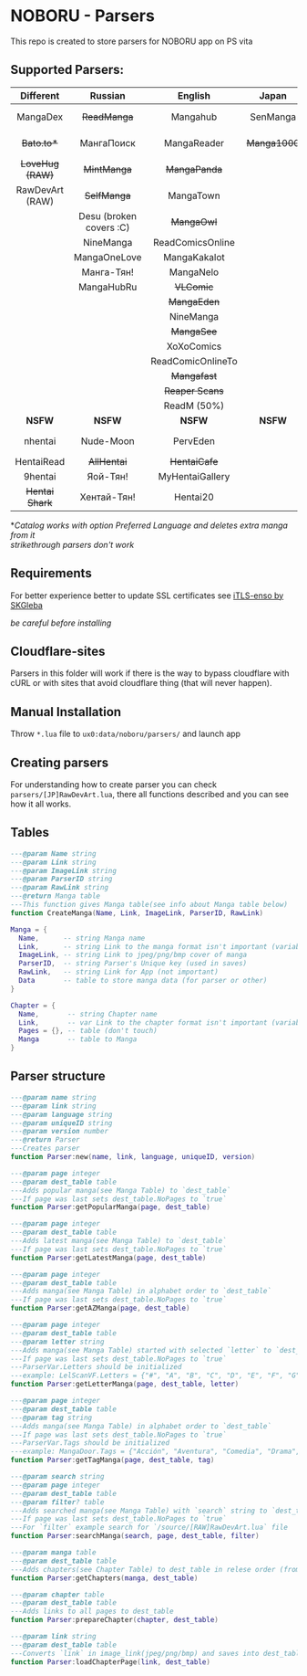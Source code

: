 # NOBORU - Parsers
This repo is created to store parsers for NOBORU app on PS vita
## Supported Parsers: 
|     Different     |         Russian         |      English      |     Japan     |      Spanish       |    Portuguese    |      French       |     Turkish     |    Italian    | Vietnamese  |    Polish     |   German   |  Brazil   | Indonesian  |     Korean     |      Thai      | Arab  |
| :---------------: | :---------------------: | :---------------: | :-----------: | :----------------: | :--------------: | :---------------: | :-------------: | :-----------: | :---------: | :-----------: | :--------: | :-------: | :---------: | :------------: | :------------: | :---: |
|     MangaDex      |      ~~ReadManga~~      |     Mangahub      |   SenManga    |    ~~LeoManga~~    |  ~~Animaregia~~  |   ~~LelScanVF~~   | ~~Mabushimajo~~ | ~~MangaEden~~ |  TruyenQQ   | Phoenix-Scans | NineManga  | NineManga | ~~Komikid~~ | ~~manatoki95~~ |   NiceOppai    | Onma  |
|   ~~Bato.to*~~    |       МангаПоиск        |    MangaReader    | ~~Manga1000~~ |      InManga       |   UnionMangas    |      ScanFR       |   ~~Puzzmos~~   |   NineManga   | TruyengiHot |               | Wie Manga! |           |             |                |    Oremanga    |       |
| ~~LoveHug (RAW)~~ |      ~~MintManga~~      |  ~~MangaPanda~~   |               |    ~~Submanga~~    | ~~GoldenMangas~~ |     NineManga     |   ~~MangaTR~~   |               |             |               |            |           |             |                | CartoonClub-TH |       |
|  RawDevArt (RAW)  |      ~~SelfManga~~      |     MangaTown     |               |     NineManga      |   ~~BRMangas~~   |                   |    SeriManga    |               |             |               |            |           |             |                |                |       |
|                   | Desu (broken covers :C) |   ~~MangaOwl~~    |               |    HeavenManga     |                  |                   |   MangaDenizi   |               |             |               |            |           |             |                |                |       |
|                   |        NineManga        | ReadComicsOnline  |               | ~~TumangaOnline~~  |                  |                   |                 |               |             |               |            |           |             |                |                |       |
|                   |      MangaOneLove       |   MangaKakalot    |               |   ~~MangaDoor~~    |                  |                   |                 |               |             |               |            |           |             |                |                |       |
|                   |       Манга-Тян!        |     MangaNelo     |               |    MangaLibros     |                  |                   |                 |               |             |               |            |           |             |                |                |       |
|                   |       MangaHubRu        |    ~~VLComic~~    |               |   ~~LeoMangas~~    |                  |                   |                 |               |             |               |            |           |             |                |                |       |
|                   |                         |   ~~MangaEden~~   |               |                    |                  |                   |                 |               |             |               |            |           |             |                |                |       |
|                   |                         |     NineManga     |               |                    |                  |                   |                 |               |             |               |            |           |             |                |                |       |
|                   |                         |   ~~MangaSee~~    |               |                    |                  |                   |                 |               |             |               |            |           |             |                |                |       |
|                   |                         |    XoXoComics     |               |                    |                  |                   |                 |               |             |               |            |           |             |                |                |       |
|                   |                         | ReadComicOnlineTo |               |                    |                  |                   |                 |               |             |               |            |           |             |                |                |       |
|                   |                         |   ~~Mangafast~~   |               |                    |                  |                   |                 |               |             |               |            |           |             |                |                |       |
|                   |                         | ~~Reaper Scans~~  |               |                    |                  |                   |                 |               |             |               |            |           |             |                |                |       |
|                   |                         |    ReadM (50%)    |               |                    |                  |                   |                 |               |             |               |            |           |             |                |                |       |
|     **NSFW**      |        **NSFW**         |     **NSFW**      |   **NSFW**    |      **NSFW**      |     **NSFW**     |     **NSFW**      |    **NSFW**     |   **NSFW**    |  **NSFW**   |   **NSFW**    |  **NSFW**  | **NSFW**  |  **NSFW**   |    **NSFW**    |    **NSFW**    |       |
|      nhentai      |        Nude-Moon        |     PervEden      |               |    DoujinHentai    |                  | Histoire d'Hentai |                 |   PervEden    |             |               |            |           |             |                |                |       |
|    HentaiRead     |      ~~AllHentai~~      |  ~~HentaiCafe~~   |               | VerComicsPorno.xxx |                  |                   |                 |               |             |               |            |           |             |                |                |       |
|      9hentai      |        Яой-Тян!         |  MyHentaiGallery  |               |                    |                  |                   |                 |               |             |               |            |           |             |                |                |       |
| ~~Hentai Shark~~  |       Хентай-Тян!       |     Hentai20      |               |                    |                  |                   |                 |               |             |               |            |           |             |                |                |       |

**Catalog works with option Preferred Language and deletes extra manga from it*<br>
*strikethrough parsers don't work*

## Requirements
  For better experience better to update SSL certificates see [iTLS-enso by SKGleba](https://github.com/SKGleba/iTLS-Enso)
  
  *be careful before installing*

## Cloudflare-sites
  Parsers in this folder will work if there is the way to bypass cloudflare with cURL or with sites that avoid cloudflare thing (that will never happen).

## Manual Installation
  Throw `*.lua` file to `ux0:data/noboru/parsers/` and launch app

## Creating parsers
  For understanding how to create parser you can check `parsers/[JP]RawDevArt.lua`, there all functions described and you can see how it all works.

## Tables
  ```Lua
  ---@param Name string
  ---@param Link string
  ---@param ImageLink string
  ---@param ParserID string
  ---@param RawLink string
  ---@return Manga table
  ---This function gives Manga table(see info about Manga table below)
  function CreateManga(Name, Link, ImageLink, ParserID, RawLink)

  Manga = {
	Name,      -- string Manga name
	Link,      -- string Link to the manga format isn't important (variable for parser)
	ImageLink, -- string Link to jpeg/png/bmp cover of manga
	ParserID,  -- string Parser's Unique key (used in saves)
	RawLink,   -- string Link for App (not important)
	Data       -- table to store manga data (for parser or other) 
  }
  
  Chapter = {
	Name,       -- string Chapter name
	Link,       -- var Link to the chapter format isn't important (variable for parser)
	Pages = {}, -- table (don't touch)
	Manga       -- table to Manga
  }
  ```
## Parser structure
  ```Lua
  ---@param name string
  ---@param link string
  ---@param language string
  ---@param uniqueID string
  ---@param version number
  ---@return Parser
  ---Creates parser
  function Parser:new(name, link, language, uniqueID, version)
  
  ---@param page integer
  ---@param dest_table table
  ---Adds popular manga(see Manga Table) to `dest_table`
  ---If page was last sets dest_table.NoPages to `true`
  function Parser:getPopularManga(page, dest_table)
  
  ---@param page integer
  ---@param dest_table table
  ---Adds latest manga(see Manga Table) to `dest_table`
  ---If page was last sets dest_table.NoPages to `true`
  function Parser:getLatestManga(page, dest_table)
  
  ---@param page integer
  ---@param dest_table table
  ---Adds manga(see Manga Table) in alphabet order to `dest_table`
  ---If page was last sets dest_table.NoPages to `true`
  function Parser:getAZManga(page, dest_table)

  ---@param page integer
  ---@param dest_table table
  ---@param letter string
  ---Adds manga(see Manga Table) started with selected `letter` to `dest_table`
  ---If page was last sets dest_table.NoPages to `true`
  ---ParserVar.Letters should be initialized
  ---example: LelScanVF.Letters = {"#", "A", "B", "C", "D", "E", "F", "G", "H", "I", "J", "K", "L", "M", "N", "O", "P", "Q", "R", "S", "T", "U", "V", "W", "X", "Y", "Z"}
  function Parser:getLetterManga(page, dest_table, letter)

  ---@param page integer
  ---@param dest_table table
  ---@param tag string
  ---Adds manga(see Manga Table) in alphabet order to `dest_table`
  ---If page was last sets dest_table.NoPages to `true`
  ---ParserVar.Tags should be initialized
  ---example: MangaDoor.Tags = {"Acción", "Aventura", "Comedia", "Drama", "Ecchi", "Fantasía", "Gender Bender", "Harem", "Histórico", "Horror", "Josei", "Artes Marciales", "Maduro", "Mecha", "Misterio", "One Shot", "Psicológico", "Romance", "Escolar", "Ciencia Ficción", "Seinen", "Shoujo", "Shoujo Ai", "Shounen", "Shounen Ai", "Recuentos de la vida", "Deportes", "Supernatural", "Tragedia", "Yaoi", "Yuri", "Demonios", "Juegos", "Policial", "Militar", "Thriller", "Autos", "Música", "Vampiros", "Magia", "Samurai", "Boys love", "Hentai"}
  function Parser:getTagManga(page, dest_table, tag)

  ---@param search string
  ---@param page integer
  ---@param dest_table table
  ---@param filter? table
  ---Adds searched manga(see Manga Table) with `search` string to `dest_table`
  ---If page was last sets dest_table.NoPages to `true`
  ---For `filter` example search for `/source/[RAW]RawDevArt.lua` file
  function Parser:searchManga(search, page, dest_table, filter)
  
  ---@param manga table
  ---@param dest_table table
  ---Adds chapters(see Chapter Table) to dest_table in relese order (from 1st chapter to nth)
  function Parser:getChapters(manga, dest_table)
  
  ---@param chapter table
  ---@param dest_table table
  ---Adds links to all pages to dest_table
  function Parser:prepareChapter(chapter, dest_table)
  
  ---@param link string
  ---@param dest_table table
  ---Converts `link` in image_link(jpeg/png/bmp) and saves into dest_table.Link
  function Parser:loadChapterPage(link, dest_table)
 
  ```
